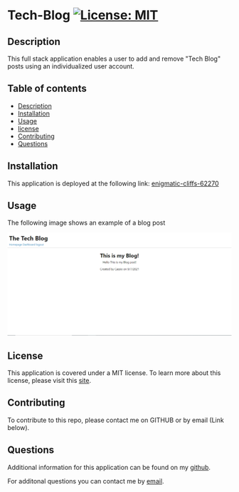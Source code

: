 # Tech-Blog [![License: MIT](https://img.shields.io/badge/License-MIT-yellow.svg)](https://opensource.org/licenses/MIT) 

## Description
This full stack application enables a user to add and remove "Tech Blog" posts using an individualized user account.

## Table of contents
- [Description](#Description)
- [Installation](#Installation)
- [Usage](#Usage)
- [license](#license) 
- [Contributing](#Contributing)
- [Questions](#Questions)

## Installation
This application is deployed at the following link: [enigmatic-cliffs-62270](enigmatic-cliffs-62270)

## Usage

The following image shows an example of a blog post

![blog image](public/Images/blog_img.PNG)

## License

This application is covered under a MIT license. 
To learn more about this license, please visit this [site](https://choosealicense.com/licenses/mit/).

## Contributing
To contribute to this repo, please contact me on GITHUB or by email (Link below).

## Questions
Additional information for this application can be found on my [github](https://www.github.com/cassiep1986?tab=repositories/).

For additonal questions you can contact me by [email](mailto:cassiep1986@gmail.com).

